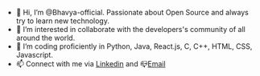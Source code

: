 - 👋 Hi, I’m @Bhavya-official. Passionate about Open Source and always try to learn new technology.
- 👀 I’m interested in collaborate with the developers's community of all around the world.
- 🌱 I’m coding proficiently in Python, Java, React.js, C, C++, HTML, CSS, Javascript.
- 📫 Connect with me via [Linkedin](https://www.linkedin.com/in/bhavyaagrawal/) and 📪[Email](mailto:bhavyaagrawal210@gmail.com)

<!---
Bhavya-official/Bhavya-official is a ✨ special ✨ repository because its `README.md` (this file) appears on your GitHub profile.
You can click the Preview link to take a look at your changes.
--->
